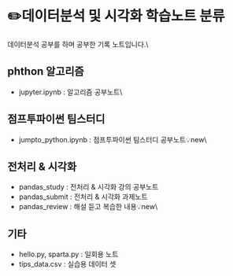 # ✏️데이터분석 및 시각화 학습노트 분류
데이터분석 공부를 하며 공부한 기록 노트입니다.\
## phthon 알고리즘
- jupyter.ipynb : 알고리즘 공부노트\
## 점프투파이썬 팀스터디
- jumpto_python.ipynb : 점프투파이썬 팀스터디 공부노트💡new\
## 전처리 & 시각화
- pandas_study : 전처리 & 시각화 강의 공부노트
- pandas_submit : 전처리 & 시각화 과제노트
- pandas_review : 해설 듣고 복습한 내용💡new\
## 기타
- hello.py, sparta.py : 일회용 노트
- tips_data.csv : 실습용 데이터 셋
